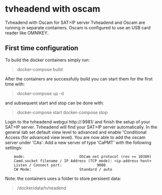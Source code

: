 # tvheadend with oscam
Tvheadend with Oscam for SAT>IP server
Tvheadend and Oscam are running in separate containers. Oscam is configured
to use an USB card reader like OMNIKEY. 

## First time configuration
To build the docker containers simply run:

>docker-compose build

After the containers are successfully build you can start them for the first 
time with:

>docker-compose up -d

and subsequent start and stop can be done with:

>docker-compose start
>docker-compose stop

Login to the tvheadend webgui http://<ip-address>:9981/ and finish the 
setup of your SAT>IP server. Tvheadend will find your
SAT>IP server automatically. 
In the general tab set default view level to advanced and enable 
'Conditional Access (for advanced view level). You are now able to add the
oscam server under 'CAs'. Add a new server of type 'CaPMT' with the following
settings:

```
	mode: 					      OSCam net protocol (rev >= 10389)
	Camd.socket filename / IP Address (TCP mode): <ip-address host>
	Listen / Connect port:			      9000
	CW Mode:				      Standard / auto
```

Note: the containers uses a folder to store persisent data:
>/docker/data/tvheadend

